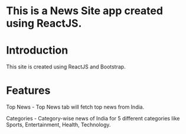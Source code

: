 # This is a News Site app created using ReactJS.
# Introduction 
This site is created using ReactJS and Bootstrap.
# Features 
Top News - Top News tab will fetch top news from India.

Categories - Category-wise news of India for 5 different categories like Sports, Entertainment, Health, Technology.
